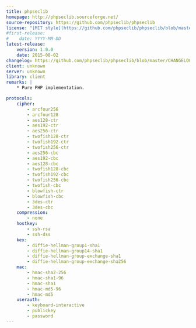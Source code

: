 ```yaml
---
title: phpseclib
homepage: http://phpseclib.sourceforge.net/
source-repository: https://github.com/phpseclib/phpseclib
license: "[MIT style](https://github.com/phpseclib/phpseclib/blob/master/LICENSE)"
#first-release:
#    date: YYYY-MM-DD
latest-release:
    version: 1.0.0
    date: 2015-08-02
changelog: https://github.com/phpseclib/phpseclib/blob/master/CHANGELOG.md
client: unknown
server: unknown
library: client
remarks: |
    * Pure PHP implementation.

protocols:
    cipher:
        - arcfour256
        - arcfour128
        - aes128-ctr
        - aes192-ctr
        - aes256-ctr
        - twofish128-ctr
        - twofish192-ctr
        - twofish256-ctr
        - aes256-cbc
        - aes192-cbc
        - aes128-cbc
        - twofish128-cbc
        - twofish192-cbc
        - twofish256-cbc
        - twofish-cbc
        - blowfish-ctr
        - blowfish-cbc
        - 3des-ctr
        - 3des-cbc
    compression:
        - none
    hostkey:
        - ssh-rsa
        - ssh-dss
    kex:
        - diffie-hellman-group1-sha1
        - diffie-hellman-group14-sha1
        - diffie-hellman-group-exchange-sha1
        - diffie-hellman-group-exchange-sha256
    mac:
        - hmac-sha2-256
        - hmac-sha1-96
        - hmac-sha1
        - hmac-md5-96
        - hmac-md5
    userauth:
        - keyboard-interactive
        - publickey
        - password
---
```

